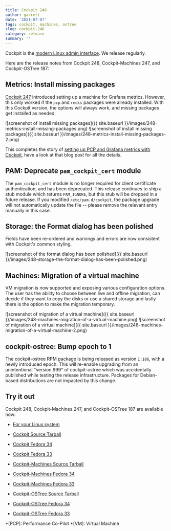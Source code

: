 ```yaml
---
title: Cockpit 248
author: garrett
date: '2021-07-07'
tags: cockpit, machines, ostree
slug: cockpit-248
category: release
summary: ''
---
```


Cockpit is the [modern Linux admin interface](https://cockpit-project.org/).
We release regularly.

Here are the release notes from Cockpit 248, Cockpit-Machines 247, and Cockpit-OSTree 187:


## Metrics: Install missing packages

[Cockpit 247](https://cockpit-project.org/blog/cockpit-247.html) introduced setting up a machine for Grafana metrics. However, this only worked if the `pcp` and `redis` packages were already installed. With this Cockpit version, the options will always work, and missing packages get installed as needed.

![screenshot of install missing packages]({{ site.baseurl }}/images/248-metrics-install-missing-packages.png)
![screenshot of install missing packages]({{ site.baseurl }}/images/248-metrics-install-missing-packages-2.png)

This completes the story of [setting up PCP and Grafana metrics with Cockpit](https://cockpit-project.org/blog/pcp-grafana.html), have a look at that blog post for all the details.

## PAM: Deprecate `pam_cockpit_cert` module

The `pam_cockpit_cert` module is no longer required for client certificate authentication, and has been deprecated.  This release continues to ship a stub module which returns `PAM_IGNORE`, but this stub will be dropped in a future release.  If you modified  `/etc/pam.d/cockpit`, the package upgrade will not automatically update the file -- please remove the relevant entry manually in this case.

## Storage: the Format dialog has been polished

Fields have been re-ordered and warnings and errors are now consistent with Cockpit's common styling.

![screenshot of the format dialog has been polished]({{ site.baseurl }}/images/248-storage-the-format-dialog-has-been-polished.png)

## Machines: Migration of a virtual machine

VM migration is now supported and exposing various configuration options. The user has the ability to choose between live and offline migration, can decide if they want to copy the disks or use a shared storage and lastly there is the option to make the migration temporary.

![screenshot of migration of a virtual machine]({{ site.baseurl }}/images/248-machines-migration-of-a-virtual-machine.png)
![screenshot of migration of a virtual machine]({{ site.baseurl }}/images/248-machines-migration-of-a-virtual-machine-2.png)

## cockpit-ostree: Bump epoch to 1

The cockpit-ostree RPM package is being released as version `1:186`, with a newly introduced epoch.  This will re-enable upgrading from an unintentional "version 999" of cockpit-ostree which was accidentally published while testing the release infrastructure.  Packages for Debian-based distributions are not impacted by this change.

## Try it out

Cockpit 248, Cockpit-Machines 247, and Cockpit-OSTree 187 are available now:

* [For your Linux system](https://cockpit-project.org/running.html)

* [Cockpit Source Tarball](https://github.com/cockpit-project/cockpit/releases/tag/248)
* [Cockpit Fedora 34](https://bodhi.fedoraproject.org/updates/?releases=F34&packages=cockpit)
* [Cockpit Fedora 33](https://bodhi.fedoraproject.org/updates/?releases=F33&packages=cockpit)
* [Cockpit-Machines Source Tarball](https://github.com/cockpit-project/cockpit-machines/releases/tag/247)
* [Cockpit-Machines Fedora 34](https://bodhi.fedoraproject.org/updates/?releases=F34&packages=cockpit-machines)
* [Cockpit-Machines Fedora 33](https://bodhi.fedoraproject.org/updates/?releases=F33&packages=cockpit-machines)
* [Cockpit-OSTree Source Tarball](https://github.com/cockpit-project/cockpit-ostree/releases/tag/187)
* [Cockpit-OSTree Fedora 34](https://bodhi.fedoraproject.org/updates/?releases=F34&packages=cockpit-ostree)
* [Cockpit-OSTree Fedora 33](https://bodhi.fedoraproject.org/updates/?releases=F33&packages=cockpit-ostree)

*[PCP]: Performance Co-Pilot
*[VM]: Virtual Machine

